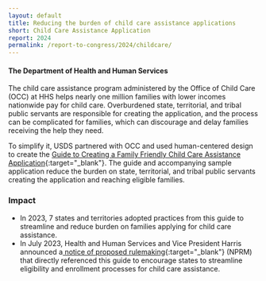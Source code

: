 ```yaml
---
layout: default
title: Reducing the burden of child care assistance applications
short: Child Care Assistance Application
report: 2024
permalink: /report-to-congress/2024/childcare/
---
```

####  The Department of Health and Human Services

The child care assistance program administered by the Office of Child Care (OCC) at HHS helps nearly one million families with lower incomes nationwide pay for child care. Overburdened state, territorial, and tribal public servants are responsible for creating the application, and the process can be complicated for families, which can discourage and delay families receiving the help they need.

To simplify it, USDS partnered with OCC and used human-centered design to create the [Guide to Creating a Family Friendly Child Care Assistance Application](https://childcareta.acf.hhs.gov/creating-family-friendly-child-care-assistance-application?guestaccesstoken=NE5x%2BKGTKsFp9EzK%2F3nkSmYyKq1ztYwcTboI90Z1FcI%3D&docid=2_192c704b9228b4e2abf1ff42bdbf72da7&rev=1){:target="_blank"}. The guide and accompanying sample application reduce the burden on state, territorial, and tribal public servants creating the application and reaching eligible families. 

###  Impact

- In 2023, 7 states and territories adopted practices from this guide to streamline and reduce burden on families applying for child care assistance.
- In July 2023, Health and Human Services and Vice President Harris announced a[ notice of proposed rulemaking](https://www.whitehouse.gov/briefing-room/statements-releases/2023/07/11/fact-sheet-vice-president-harris-announces-actions-to-lower-child-care-costs-and-support-child-care-providers/){:target="_blank"} (NPRM) that directly referenced this guide to encourage states to streamline eligibility and enrollment processes for child care assistance.

